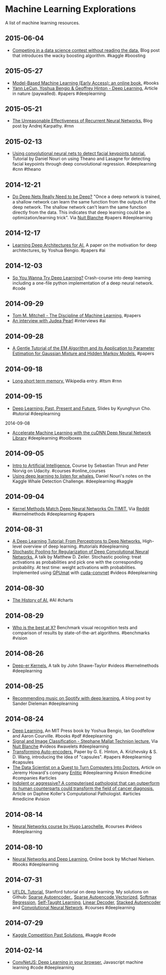 Machine Learning Explorations
===
A list of machine learning resources.

2015-06-04
---
- [Competing in a data science contest without reading the data.](http://blog.mrtz.org/2015/03/09/competition.html) Blog post that introduces the wacky boosting algorithm. #kaggle #boosting

2015-05-27
---
- [Model-Based Machine Learning (Early Access): an online book.](http://www.mbmlbook.com/) #books
- [Yann LeCun, Yoshua Bengio & Geoffrey Hinton - Deep Learning.](http://www.nature.com/nature/journal/v521/n7553/full/nature14539.html) Article in nature (paywalled). #papers #deeplearning

2015-05-21
---
- [The Unreasonable Effectiveness of Recurrent Neural Networks.](http://karpathy.github.io/2015/05/21/rnn-effectiveness/) Blog post by Andrej Karpathy. #rnn

2015-02-13
---
- [Using convolutional neural nets to detect facial keypoints tutorial.](http://danielnouri.org/notes/2014/12/17/using-convolutional-neural-nets-to-detect-facial-keypoints-tutorial/) Tutorial by Daniel Nouri on using Theano and Lasagne for detecting facial keypoints through deep convolutional regression. #deeplearning #cnn #theano

2014-12-21
---
- [Do Deep Nets Really Need to be Deep?](http://arxiv.org/abs/1312.6184) "Once a deep network is trained, a shallow network can learn the same function from the outputs of the deep network. The shallow network can't learn the same function directly from the data. This indicates that deep learning could be an optimization/learning trick". Via [Nuit Blanche](http://nuit-blanche.blogspot.com.es/2014/12/sunday-morning-insight-regularization.html) #papers #deeplearning

2014-12-17
---
- [Learning Deep Architectures for AI.](http://www.iro.umontreal.ca/~bengioy/papers/ftml.pdf) A paper on the motivation for deep architectures, by Yoshua Bengio. #papers #ai

2014-12-03
---
- [So You Wanna Try Deep Learning?](http://snippyhollow.github.io/blog/2014/08/09/so-you-wanna-try-deep-learning/) Crash-course into deep learning including a one-file python implementation of a deep neural network. #code

2014-09-29
---
- [Tom M. Mitchell - The Discipline of Machine Learning.](http://www.cs.cmu.edu/~tom/pubs/MachineLearning.pdf) #papers
- [An interview with Judea Pearl](http://www.cambridge.org/gb/knowledge/features/featureitem/item6977116/?site_locale=en_GB) #interviews #ai

2014-09-28
---
- [A Gentle Tutorial of the EM Algorithm and its Application to Parameter Estimation for Gaussian Mixture and Hidden Markov Models.](http://crow.ee.washington.edu/people/bulyko/papers/em.pdf) #papers

2014-09-18
---
- [Long short term memory.](http://en.wikipedia.org/wiki/Long_short_term_memory) Wikipedia entry. #ltsm #rnn

2014-09-15
---
- [Deep Learning: Past, Present and Future.](https://drive.google.com/file/d/0B16RwCMQqrtdb05qdDFnSXprM0E/view?sle=true) Slides by Kyunghyun Cho. #tutorial #deeplearning

2014-09-08
- [Accelerate Machine Learning with the cuDNN Deep Neural Network Library](http://devblogs.nvidia.com/parallelforall/accelerate-machine-learning-cudnn-deep-neural-network-library/) #deeplearning #toolboxes

2014-09-05
---
- [Intro to Artificial Intelligence.](https://www.udacity.com/course/cs271) Course by Sebastian Thrun and Peter Norvig on Udacity. #courses #online_courses
- [Using deep learning to listen for whales.](http://danielnouri.org/notes/2014/01/10/using-deep-learning-to-listen-for-whales/) Daniel Nouri's notes on the Kaggle Whale Detection Challenge. #deeplearning #kaggle 

2014-09-04
---
- [Kernel Methods Match Deep Neural Networks On TIMIT.](http://www.ifp.illinois.edu/~huang146/papers/Kernel_DNN_ICASSP2014.pdf) Via [Reddit](http://www.reddit.com/r/MachineLearning/comments/2fbw7i/kernel_methods_match_deep_neural_networks_on_timit/) #kernelmethods #deeplearning #papers

2014-08-31
---
- [A Deep Learning Tutorial: From Perceptrons to Deep Networks.](http://www.toptal.com/machine-learning/an-introduction-to-deep-learning-from-perceptrons-to-deep-networks) High-level overview of deep learning. #tutorials #deeplearning
- [Stochastic Pooling for Regularization of Deep Convolutional Neural Networks.](http://techtalks.tv/talks/stochastic-pooling-for-regularization-of-deep-convolutional-neural-networks/58106/) A talk by Matthew D. Zeiler. Stochastic pooling: treat activations as probabilities and pick one with the corresponding probability. At test time: weight activations with probabilities. Implemented using [GPUmat](https://sourceforge.net/projects/gpumat/) with [cuda-convnet](https://code.google.com/p/cuda-convnet/) #videos #deeplearning

2014-08-30
---
- [The History of AI.](http://arnetminer.org/event/aihistory) #AI #charts

2014-08-29
---
- [Who is the best at X?](http://rodrigob.github.io/are_we_there_yet/build/) Benchmark visual recognition tests and comparison of results by state-of-the-art algorithms. #benchmarks #vision

2014-08-26
---
- [Deep-er Kernels.](http://videolectures.net/roks2013_shawe_taylor_kernels/) A talk by John Shawe-Taylor #videos #kernelmethods #deeplearning

2014-08-25
---
- [Recommending music on Spotify with deep learning.](http://benanne.github.io/2014/08/05/spotify-cnns.html) A blog post by Sander Dieleman #deeplearning

2014-08-24
---
- [Deep Learning.](http://www.iro.umontreal.ca/~bengioy/dlbook/) An MIT Press book by Yoshua Bengio, Ian Goodfellow and Aaron Courville. #books #pdf #deeplearning
- [Signal and Image Classification - Stephane Mallat Technion lecture.](https://www.youtube.com/watch?v=wHhYvtnY2zI) Via [Nuit Blanche](http://nuit-blanche.blogspot.fr/2014/08/saturday-morning-video-signal-and-image.html) #videos #wavelets #deeplearning
- [Transforming Auto-encoders.](http://www.cs.toronto.edu/~fritz/absps/transauto6.pdf) Paper by G. E. Hinton, A. Krizhevsky & S. D. Wang, introducing the idea of "capsules". #papers #deeplearning #capsules
- [The Data Scientist on a Quest to Turn Computers Into Doctors.](http://www.wired.com/2014/08/enlitic/) Article on Jeremy Howard's company [Enlitic](http://www.enlitic.com/) #deeplearning #vision #medicine #companies #articles
- [Indolent or aggressive? A computerised pathologist that can outperform its human counterparts could transform the field of cancer diagnosis.](http://www.economist.com/node/21540387) Article on Daphne Koller's Computational Pathologist. #articles #medicine #vision

2014-08-14
---
- [Neural Networks course by Hugo Larochelle.](http://info.usherbrooke.ca/hlarochelle/neural_networks/content.html) #courses #videos #deeplearning

2014-08-10
---
- [Neural Networks and Deep Learning.](http://neuralnetworksanddeeplearning.com/) Online book by Michael Nielsen. #books #deeplearning

2014-07-31
---
- [UFLDL Tutorial.](http://ufldl.stanford.edu/wiki/index.php/UFLDL_Tutorial) Stanford tutorial on deep learning. My solutions on Github: [Sparse Autoencoder.](https://github.com/steven2358/SparseAutoencoder), [Sparse Autoencode Vectorized](https://github.com/steven2358/SparseAutoencoderVectorized), [Softmax Regression](https://github.com/steven2358/SoftmaxRegression), [Self-Taught Learning](https://github.com/steven2358/SelfTaughtLearning), [Linear Decoder](https://github.com/steven2358/LinearDecoder), [Stacked Autoencoder](https://github.com/steven2358/StackedAutoencoder) and [Convolutional Neural Network](https://github.com/steven2358/cnn_ufldl). #courses #deeplearning

2014-07-29
---
- [Kaggle Competition Past Solutions.](http://www.chioka.in/kaggle-competition-solutions/) #kaggle #code

2014-02-14
---
- [ConvNetJS: Deep Learning in your browser.](http://cs.stanford.edu/people/karpathy/convnetjs/) Javascript machine learning #code #deeplearning
